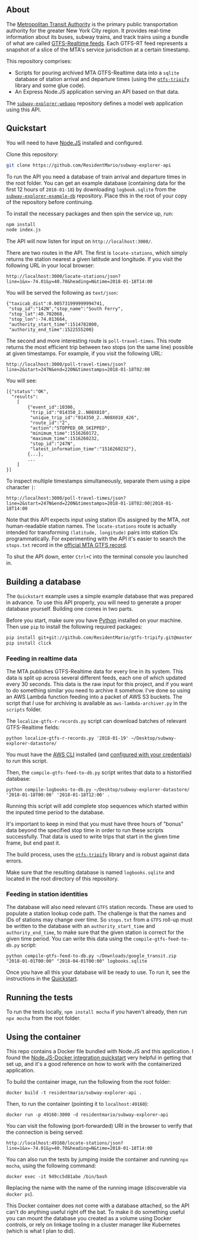 ## About 

The [Metropolitan Transit Authority](https://en.wikipedia.org/wiki/Metropolitan_Transportation_Authority) is the 
primary public transportation authority for the greater New York City region. It provides real-time information about 
its buses, subway trains, and track trains using a bundle of what are called [GTFS-Realtime 
feeds](https://developers.google.com/transit/gtfs-realtime/). Each GTFS-RT feed represents a snapshot of a slice of the 
MTA's service jurisdiction at a certain timestamp.

This repository comprises:

* Scripts for pouring archived MTA GTFS-Realtime data into a `sqlite` database of station arrival and departure times (using 
the [`gtfs-tripify`](https://github.com/ResidentMario/gtfs-tripify) library and some glue code).
* An Express Node.JS application serving an API based on that data.

The [`subway-explorer-webapp`](https://github.com/ResidentMario/subway-explorer-webapp) repository defines a model web application using this API.

## Quickstart

You will need to have [Node.JS](https://nodejs.org/en/) installed and configured.

Clone this repository:

```sh
git clone https://github.com/ResidentMario/subway-explorer-api
```

To run the API you need a database of train arrival and departure times in the root folder. You can get an example 
database (containing data for the first 12 hours of `2018-01-18`) by downloading `logbook.sqlite` from the 
[`subway-explorer-example-db`](https://github.com/ResidentMario/subway-explorer-example-db) repository. Place this in
the root of your copy of the repository before continuing.

To install the necessary packages and then spin the service up, run:

```sh
npm install
node index.js
```

The API will now listen for input on `http://localhost:3000/`.

There are two routes in the API. The first is `locate-stations`, which simply returns the station nearest a given 
latitude and longitude. If you visit the following URL in your local browser:

```
http://localhost:3000/locate-stations/json?line=1&x=-74.01&y=40.70&heading=N&time=2018-01-18T14:00
```

You will be served the following as `text/json`:

```
{"taxicab_dist":0.005731999999994741,
 "stop_id":"142N","stop_name":"South Ferry",
 "stop_lat":40.702068,
 "stop_lon":-74.013664,
 "authority_start_time":1514782800,
 "authority_end_time":1522555200}
```

The second and more interesting route is `poll-travel-times`. This route returns the most efficient trip between two 
stops (on the same line) possible at given timestamps. For example, if you visit the following URL:

```
http://localhost:3000/poll-travel-times/json?line=2&start=247N&end=220N&timestamps=2018-01-18T02:00
```

You will see:

```
[{"status":"OK",
  "results": 
    [
        {"event_id":10306,
         "trip_id":"014350_2..N08X010",
         "unique_trip_id":"014350_2..N08X010_426",
         "route_id":"2",
         "action":"STOPPED_OR_SKIPPED",
         "minimum_time":1516260172,
         "maximum_time":1516260232,
         "stop_id":"247N",
         "latest_information_time":"1516260232"},
        {...},
        ...
    ]
}]
```

To inspect multiple timestamps simultaneously, separate them using a pipe character `|`:

```
http://localhost:3000/poll-travel-times/json?line=2&start=247N&end=220N&timestamps=2018-01-18T02:00|2018-01-18T14:00
```

Note that this API expects input using station IDs assigned by the MTA, *not* human-readable station names. The 
`locate-stations` route is actually intended for transforming `(latitude, longitude)` pairs into station IDs 
programmatically. For experimenting with the API it's easier to search the `stops.txt` record in the [official MTA GTFS record](http://web.mta.info/developers/data/nyct/subway/google_transit.zip).

To shut the API down, enter `Ctrl+C` into the terminal console you launched in.

## Building a database

The `Quickstart` example uses a simple example database that was prepared in advance. To use this API properly, you 
will need to generate a proper database yourself. Building one comes in two parts.

Before you start, make sure you have [Python](https://www.python.org/) installed on your machine. Then use `pip` to install the following required packages:

```sh
pip install git+git://github.com/ResidentMario/gtfs-tripify.git@master
pip install click
```

### Feeding in realtime data

The MTA publishes GTFS-Realtime data for every line in its system. This data is split up across several different 
feeds, each one of which updated every 30 seconds. This data is the raw input for this project, and if you want to 
do something similar you need to archive it somehow. I've done so using an AWS Lambda function feeding into a packet of 
AWS S3 buckets. The script that *I* use for archiving is available as `aws-lambda-archiver.py` in the `scripts` folder.

The `localize-gtfs-r-records.py` script can download batches of relevant GTFS-Realtime fields:

    python localize-gtfs-r-records.py '2018-01-19' ~/Desktop/subway-explorer-datastore/
    
You must have the [AWS CLI](https://aws.amazon.com/cli/) installed (and [configured with your credentials](https://docs.aws.amazon.com/cli/latest/userguide/cli-chap-getting-started.html)) to run this script.
  
Then, the `compile-gtfs-feed-to-db.py` script writes that data to a historified database:

    python compile-logbooks-to-db.py ~/Desktop/subway-explorer-datastore/ '2018-01-18T00:00' '2018-01-18T12:00' .

Running this script will add complete stop sequences which started within the inputed time period to the database.

It's important to keep in mind that you must have three hours of "bonus" data beyond the specified stop time in order
to run these scripts successfully. That data is used to write trips that start in the given time frame, but end past it.

The build process, uses the [`gtfs-tripify`](https://github.com/ResidentMario/gtfs-tripify) library and is robust 
against data errors.

Make sure that the resulting database is named  `logbooks.sqlite` and located in the root directory of this repository.

### Feeding in station identities

The database will also need relevant `GTFS` station records. These are used to populate a station lookup code path. 
The challenge is that the names and IDs of stations may change over time. So `stops.txt` from a `GTFS` roll-up must be 
written to the database with an `authority_start_time` and `authority_end_time`, to make sure that the given station 
is correct for the given time period. You can write this data using the `compile-gtfs-feed-to-db.py` script:

    python compile-gtfs-feed-to-db.py ~/Downloads/google_transit.zip "2018-01-01T00:00" "2018-04-01T00:00" logbooks.sqlite

Once you have all this your database will be ready to use. To run it, see the instructions in the [Quickstart](#Quickstart).

## Running the tests

To run the tests locally, `npm install mocha` if you haven't already, then run `npx mocha` from the root folder.

## Using the container

This repo contains a Docker file bundled with Node.JS and this application. I found the [Node.JS-Docker integration 
quickstart](https://nodejs.org/en/docs/guides/nodejs-docker-webapp/) very helpful in getting that set up, and it's a 
good reference on how to work with the containerized application.

To build the container image, run the following from the root folder:

    docker build -t residentmario/subway-explorer-api .

Then, to run the container (pointing it to `localhost:49160`):

    docker run -p 49160:3000 -d residentmario/subway-explorer-api

You can visit the following (port-forwarded) URI in the browser to verify that the connection is being served:

```
http://localhost:49160/locate-stations/json?line=1&x=-74.01&y=40.70&heading=N&time=2018-01-18T14:00
```


You can also run the tests by jumping inside the container and running `npx mocha`, using the following command:

    docker exec -it 949cc5d81abe /bin/bash

Replacing the name with the name of the running image (discoverable via `docker ps`).

This Docker container does not come with a database attached, so the API can't do anything useful right off the bat. 
To make it do something useful you can mount the database you created as a volume using Docker controls, or rely on 
linkage tooling in a cluster manager like Kubernetes (which is what I plan to did).
